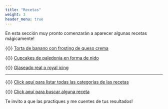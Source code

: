 ```yaml
---
title: "Recetas"
weight: 3
header_menu: true
---
```


En esta sección muy pronto comenzarán a aparecer algunas recetas mágicamente!

{{<icon class="fa fa-hand-o-right">}}&nbsp;[Torta de banano con frosting de queso crema](recipes/torta_banano_frosting_queso_crema)

{{<icon class="fa fa-hand-o-right">}}&nbsp;[Cupcakes de paledonia en forma de nido](recipes/cupcakes_paledonia)

{{<icon class="fa fa-hand-o-right">}}&nbsp;[Glaseado real o royal icing](recipes/glaseado_real)

__________________________________________
{{<icon class="fa fa-hand-o-right">}}&nbsp;[Click aquí para listar todas las categorías de las recetas](categories)

{{<icon class="fa fa-hand-o-right">}}&nbsp;[Click aquí para buscar alguna receta](search/)


Te invito a que las practiques y me cuentes de tus resultados!






